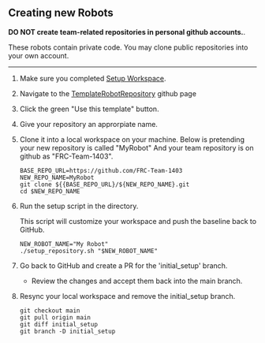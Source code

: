 Creating new Robots
---

**DO NOT create team-related repositories in personal github accounts.**.

These robots contain private code. You may clone public repositories into your own account.

---

1. Make sure you completed [Setup Workspace](setup_workspace.md).

1. Navigate to the [TemplateRobotRepository](https://github.com/FRC-Team-1403/PublicCougarRobotTemplate) github page

1. Click the green "Use this template" button.

1. Give your repository an approrpiate name.

1. Clone it into a local workspace on your machine.
   Below is pretending your new repository is called "MyRobot"
   And your team repository is on github as "FRC-Team-1403".

   ```
   BASE_REPO_URL=https://github.com/FRC-Team-1403
   NEW_REPO_NAME=MyRobot
   git clone ${{BASE_REPO_URL}/${NEW_REPO_NAME}.git
   cd $NEW_REPO_NAME
   ```

1. Run the setup script in the directory.

   This script will customize your workspace and push the baseline
   back to GitHub.
   ```
   NEW_ROBOT_NAME="My Robot"
   ./setup_repository.sh "$NEW_ROBOT_NAME"
   ```

1. Go back to GitHub and create a PR for the 'initial_setup' branch.
   * Review the changes and accept them back into the main branch.

1. Resync your local workspace and remove the initial_setup branch.
   ```
   git checkout main
   git pull origin main
   git diff initial_setup
   git branch -D initial_setup
   ```
